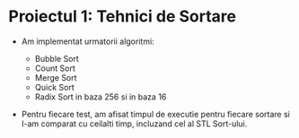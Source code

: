 # Proiectul 1: Tehnici de Sortare

* Am implementat urmatorii algoritmi:

  + Bubble Sort
  + Count Sort
  + Merge Sort
  + Quick Sort
  + Radix Sort in baza 256 si in baza 16

* Pentru fiecare test, am afisat timpul de executie pentru fiecare sortare si l-am comparat cu ceilalti timp, incluzand cel al STL Sort-ului.
